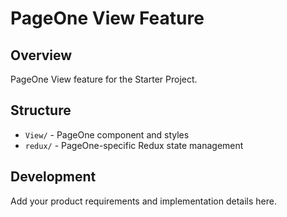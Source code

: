 # PageOne View Feature

## Overview

PageOne View feature for the Starter Project.

## Structure

- `View/` - PageOne component and styles
- `redux/` - PageOne-specific Redux state management

## Development

Add your product requirements and implementation details here.
